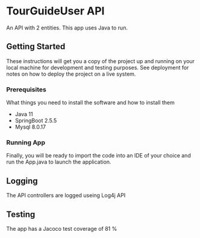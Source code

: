 # TourGuideUser API
An API with 2 entities. 
This app uses Java to run.



## Getting Started

These instructions will get you a copy of the project up and running on your local machine for development and testing purposes. See deployment for notes on how to deploy the project on a live system.


### Prerequisites

What things you need to install the software and how to install them

- Java 11
- SpringBoot 2.5.5
- Mysql 8.0.17


### Running App

Finally, you will be ready to import the code into an IDE of your choice and run the App.java to launch the application.


## Logging

The API controllers are logged useing Log4j API



## Testing

The app has a Jacoco test coverage of 81 %